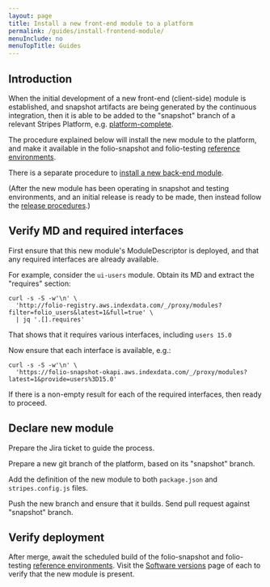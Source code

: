 ```yaml
---
layout: page
title: Install a new front-end module to a platform
permalink: /guides/install-frontend-module/
menuInclude: no
menuTopTitle: Guides
---
```


## Introduction

When the initial development of a new front-end (client-side) module is established, and snapshot artifacts are being generated by the continuous integration, then it is able to be added to the "snapshot" branch of a relevant Stripes Platform, e.g.
[platform-complete](https://github.com/folio-org/platform-complete/tree/snapshot).

The procedure explained below will install the new module to the platform, and make it available in the folio-snapshot and folio-testing [reference environments](/guides/automation/#reference-environments).

There is a separate procedure to [install a new back-end module](/guides/install-backend-module/).

(After the new module has been operating in snapshot and testing environments, and an initial release is ready to be made, then instead follow the [release procedures](/guidelines/release-procedures/#add-to-platforms).)

## Verify MD and required interfaces

First ensure that this new module's ModuleDescriptor is deployed, and that any required interfaces are already available.

For example, consider the `ui-users` module.
Obtain its MD and extract the "requires" section:

```
curl -s -S -w'\n' \
  'http://folio-registry.aws.indexdata.com/_/proxy/modules?filter=folio_users&latest=1&full=true' \
  | jq '.[].requires'
```

That shows that it requires various interfaces, including `users 15.0`

Now ensure that each interface is available, e.g.:

```
curl -s -S -w'\n' \
  'https://folio-snapshot-okapi.aws.indexdata.com/_/proxy/modules?latest=1&provide=users%3D15.0'
```

If there is a non-empty result for each of the required interfaces, then ready to proceed.

## Declare new module

Prepare the Jira ticket to guide the process.

Prepare a new git branch of the platform, based on its "snapshot" branch.

Add the definition of the new module to both `package.json` and `stripes.config.js` files.

Push the new branch and ensure that it builds. Send pull request against "snapshot" branch.

## Verify deployment

After merge, await the scheduled build of the folio-snapshot and folio-testing [reference environments](/guides/automation/#reference-environments).
Visit the [Software versions](https://folio-snapshot.aws.indexdata.com/settings/about) page of each to verify that the new module is present.

